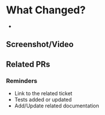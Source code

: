 # What Changed?

- 

## Screenshot/Video

## Related PRs


### Reminders

- Link to the related ticket
- Tests added or updated
- Add/Update related documentation
